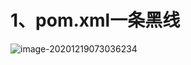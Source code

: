 # 1、pom.xml一条黑线

![image-20201219073036234](https://gitee.com/sheep-are-flying-in-the-sky/my-picture/raw/master/picture5/image-20201219073036234.png)